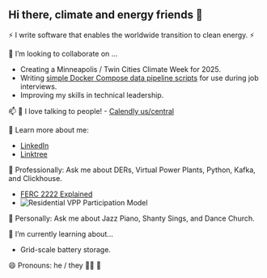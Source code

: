## Hi there, climate and energy friends 👋

⚡ I write software that enables the worldwide transition to clean energy. ⚡

👯 I’m looking to collaborate on ...
- Creating a Minneapolis / Twin Cities Climate Week for 2025.  
- Writing [simple Docker Compose data pipeline scripts](https://github.com/gregglind/simple-data-infrastructure-dockerfiles) for use during job interviews.
- Improving my skills in technical leadership.

📫 📲 I love talking to people! - [Calendly us/central](https://calendly.com/gregg-lind/30min)

🌱 Learn more about me:  
- [LinkedIn](https://www.linkedin.com/in/gregg-lind/)
- [Linktree](https://linktr.ee/gregg.lind)

💬 Professionally: Ask me about DERs, Virtual Power Plants, Python, Kafka, and Clickhouse.

* [FERC 2222 Explained](https://www.ferc.gov/ferc-order-no-2222-explainer-facilitating-participation-electricity-markets-distributed-energy)  
* ![Residential VPP Participation Model](resi-vpp-model.png)

💬 Personally: Ask me about Jazz Piano, Shanty Sings, and Dance Church.

:brain: I’m currently learning about...
* Grid-scale battery storage.

😄 Pronouns: he / they 🏳️‍🌈 🌈
